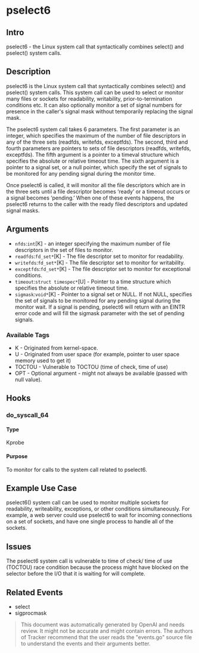
# pselect6

## Intro
pselect6 - the Linux system call that syntactically combines select() and pselect() system calls.

## Description
pselect6 is the Linux system call that syntactically combines select() and pselect() system calls. This system call can be used to select or monitor many files or sockets for readability, writability, prior-to-termination conditions etc. It can also optionally monitor a set of signal numbers for presence in the caller's signal mask without temporarily replacing the signal mask.

The pselect6 system call takes 6 parameters. The first parameter is an integer, which specifies the maximum of the number of file descriptors in any of the three sets (readfds, writefds, exceptfds). The second, third and fourth parameters are pointers to sets of file descriptors (readfds, writefds, exceptfds). The fifth argument is a pointer to a timeval structure which specifies the absolute or relative timeout time. The sixth argument is a pointer to a signal set, or a null pointer, which specify the set of signals to be monitored for any pending signal during the monitor time.

Once pselect6 is called, it will monitor all the file descriptors which are in the three sets until a file descriptor becomes ‘ready’ or a timeout occurs or a signal becomes ‘pending.’ When one of these events happens, the pselect6 returns to the caller with the ready filed descriptors and updated signal masks.

## Arguments
* `nfds`:`int`[K] - an integer specifying the maximum number of file descriptors in the set of files to monitor.
* `readfds`:`fd_set*`[K] - The file descriptor set to monitor for readability.
* `writefds`:`fd_set*`[K] - The file descriptor set to monitor for writability.
* `exceptfds`:`fd_set*`[K] - The file descriptor set to monitor for exceptional conditions.
* `timeout`:`struct timespec*`[U] - Pointer to a time structure which specifies the absolute or relative timeout time.
* `sigmask`:`void*`[K] - Pointer to a signal set or NULL. If not NULL, specifies the set of signals to be monitored for any pending signal during the monitor wait. If a signal is pending, pselect6 will return with an EINTR error code and will fill the sigmask parameter with the set of pending signals.

### Available Tags
* K - Originated from kernel-space.
* U - Originated from user space (for example, pointer to user space memory used to get it)
* TOCTOU - Vulnerable to TOCTOU (time of check, time of use)
* OPT - Optional argument - might not always be available (passed with null value).

## Hooks
### do_syscall_64
#### Type
Kprobe
#### Purpose
To monitor for calls to the system call related to pselect6.

## Example Use Case
pselect6() system call can be used to monitor multiple sockets for readability, writeability, exceptions, or other conditions simultaneously. For example, a web server could use pselect6 to wait for incoming connections on a set of sockets, and have one single process to handle all of the sockets.

## Issues
The pselect6 system call is vulnerable to time of check/ time of use (TOCTOU) race condition because the process might have blocked on the selector before the I/O that it is waiting for will complete.

## Related Events
* select
* sigprocmask

> This document was automatically generated by OpenAI and needs review. It might
> not be accurate and might contain errors. The authors of Tracker recommend that
> the user reads the "events.go" source file to understand the events and their
> arguments better.
